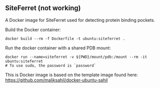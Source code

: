 ## SiteFerret (**not working**)

A Docker image for SiteFerret used for detecting protein binding pockets.

Build the Docker container:
```
docker build --rm -f Dockerfile -t ubuntu:siteferret .
```

Run the docker container with a shared PDB mount:
```
docker run --name=siteferret -v ${PWD}/mount/pdb:/mount --rm -it ubuntu:siteferret
# To use sudo, the password is `password`
```

This is Docker image is based on the template image found here: https://github.com/maliksahil/docker-ubuntu-sahil
